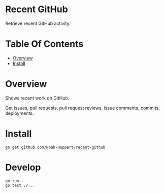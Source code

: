 # Recent GitHub
Retrieve recent GitHub activity.

# Table Of Contents
- [Overview](#overview)
- [Install](#install)

# Overview
Shows recent work on GitHub.

Get issues, pull requests, pull request reviews, issue comments, 
commits, deployments.

# Install
```
go get github.com/Noah-Huppert/recent-github
```

# Develop
```
go run .
go test ./...
```
